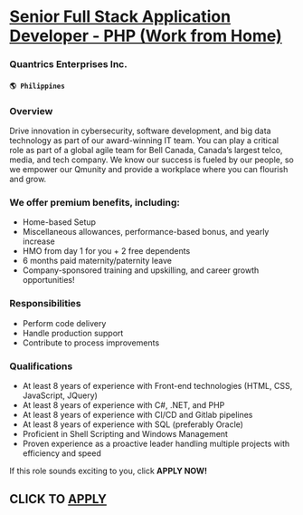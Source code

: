 # [Senior Full Stack Application Developer - PHP (Work from Home)](https://www.remotewlb.com/apply/senior-full-stack-application-developer-php-work-from-home)  
### Quantrics Enterprises Inc.  
#### `🌎 Philippines`  

### Overview

Drive innovation in cybersecurity, software development, and big data technology as part of our award-winning IT team. You can play a critical role as part of a global agile team for Bell Canada, Canada’s largest telco, media, and tech company. We know our success is fueled by our people, so we empower our Qmunity and provide a workplace where you can flourish and grow.

### We offer premium benefits, including:

  * Home-based Setup 
  * Miscellaneous allowances, performance-based bonus, and yearly increase 
  * HMO from day 1 for you + 2 free dependents 
  * 6 months paid maternity/paternity leave 
  * Company-sponsored training and upskilling, and career growth opportunities!

### Responsibilities

  * Perform code delivery
  * Handle production support
  * Contribute to process improvements

### Qualifications

  * At least 8 years of experience with Front-end technologies (HTML, CSS, JavaScript, JQuery)
  * At least 8 years of experience with C#, .NET, and PHP
  * At least 8 years of experience with CI/CD and Gitlab pipelines
  * At least 8 years of experience with SQL (preferably Oracle)
  * Proficient in Shell Scripting and Windows Management
  * Proven experience as a proactive leader handling multiple projects with efficiency and speed

If this role sounds exciting to you, click **APPLY NOW!**

  
## CLICK TO [APPLY](https://www.remotewlb.com/apply/senior-full-stack-application-developer-php-work-from-home)

